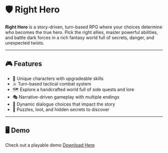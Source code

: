 # 🛡️ Right Hero

**Right Hero** is a story-driven, turn-based RPG where your choices determine who becomes the true hero. Pick the right allies, master powerful abilities, and battle dark forces in a rich fantasy world full of secrets, danger, and unexpected twists.

---

## 🎮 Features

- 🧙 Unique characters with upgradeable skills  
- ⚔️ Turn-based tactical combat system  
- 🗺️ Explore a handcrafted world full of side quests and lore  
- 🎭 Narrative-driven gameplay with multiple endings  
- 💬 Dynamic dialogue choices that impact the story  
- 🧩 Puzzles, loot, and hidden secrets to discover

---

## 🖥️ Demo

Check out a playable demo [Download Here](https://drive.google.com/file/d/1VWM53YNOr1VTGNWICM3LxQu9zJFEDVsA/view?usp=sharing)





